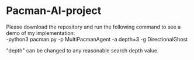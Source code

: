 # Pacman-AI-project

Please download the repository and run the following command to see a demo of my implementation:
<br />
-python3 pacman.py -p MultiPacmanAgent -a depth=3 -g DirectionalGhost

"depth" can be changed to any reasonable search depth value. 


